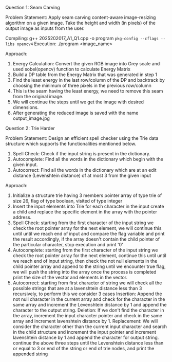 Question 1: Seam Carving

Problem Statement:
Apply seam carving content-aware image-resizing algorithm on a given image. Take the height and width (in pixels) of the output image as inputs from the user.

Compiling: g++ 2025202017_A1_Q1.cpp -o program `pkg-config --cflags --libs opencv4`
Execution: ./program <image_name> <height> <width>

Approach:
1. Energy Calculation: Convert the given RGB image into Grey scale and used sobel(opencv) function to calculate Energy Matrix
2. Build a DP table from the Energy Matrix that was generated in step 1
3. Find the least energy in the last row/column of the DP and backtrack by choosing the minimum of three pixels in the previous row/column
4. This is the seam having the least energy, we need to remove this seam from the original image.
5. We will continue the steps until we get the image with desired dimensions.
6. After generating the reduced image is saved with the name output_image.jpg

Question 2: Trie Harder

Problem Statement:
Design an efficient spell checker using the Trie data structure which supports the functionalities mentioned below.
1. Spell Check: Check if the input string is present in the dictionary.
2. Autocomplete: Find all the words in the dictionary which begin with the given input.
3. Autocorrect: Find all the words in the dictionary which are at an edit distance (Levenshtein distance) of at most 3 from the given input

Approach:
1. Initialize a structure trie having 3 members pointer array of type trie of size 26, flag of type boolean, visited of type integer
2. Insert the input elements into Trie for each character in the input create a child and replace the specific element in the array with the pointer address.
3. Spell Check: starting from the first character of the input string we check the root pointer array for the next element, we will continue this until until we reach end of input and compare the flag variable and print the result accordingly, if the array doesn't contain the child pointer of the particular character, stop execution and print '0'
4. Autocomplete: starting from the first character of the input string we check the root pointer array for the next element, continue this until until we reach end of input string, then check the not null elements in the child pointer array and append to the string until we encounter true flag, we will push the string into the array once the process is completed print the size of the vector and elements in the vector.
5. Autocorrect: starting from first character of string we will check all the possible strings that are at a lavenshtein distance less than 3 recursively, to perform this we consider 3 cases
Insertion: Append the not null character in the current array and check for the character in the same array and increment the Levenshtein distance by 1 and append the character to the output string.
Deletion: If we don't find the character in the array, increment the input character pointer and check in the same array and increment lavenshtein distance by 1.
Replacement: We will consider the character other than the current input character and search in the child structure and increment the input pointer and increment lavenshtein distance by 1 and append the character for output string.
continue the above three steps until the Levenshtein distance less than or equal to 3 or end of the string or end of trie nodes, and print the appended string
